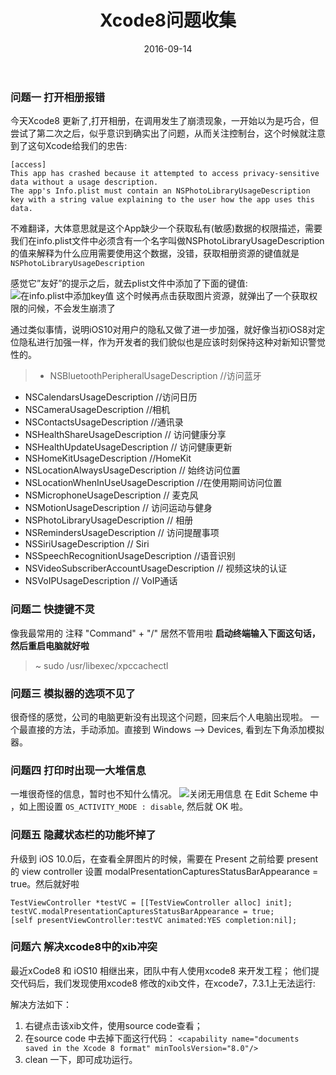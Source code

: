 ﻿---
layout: post
title: "Xcode8问题收集"
date: 2016-09-14 
categories: iOS
comments: false
tags: Xcode8
---
### 问题一 打开相册报错
今天Xcode8 更新了,打开相册，在调用发生了崩溃现象，一开始以为是巧合，但尝试了第二次之后，似乎意识到确实出了问题，从而关注控制台，这个时候就注意到了这句Xcode给我们的忠告:
```
[access] 
This app has crashed because it attempted to access privacy-sensitive data without a usage description.  
The app's Info.plist must contain an NSPhotoLibraryUsageDescription key with a string value explaining to the user how the app uses this data.
```
<!-- more -->
不难翻译，大体意思就是这个App缺少一个获取私有(敏感)数据的权限描述，需要我们在info.plist文件中必须含有一个名字叫做NSPhotoLibraryUsageDescription的值来解释为什么应用需要使用这个数据，没错，获取相册资源的键值就是`NSPhotoLibraryUsageDescription`

感觉它”友好”的提示之后，就去plist文件中添加了下面的键值:
![在info.plist中添加key值](/assets/blogImg/添加照片key值.png)
这个时候再点击获取图片资源，就弹出了一个获取权限的问候，不会发生崩溃了

通过类似事情，说明iOS10对用户的隐私又做了进一步加强，就好像当初iOS8对定位隐私进行加强一样，作为开发者的我们貌似也是应该时刻保持这种对新知识警觉性的。
>- NSBluetoothPeripheralUsageDescription //访问蓝牙
- NSCalendarsUsageDescription //访问日历
- NSCameraUsageDescription //相机
- NSContactsUsageDescription //通讯录
- NSHealthShareUsageDescription // 访问健康分享
- NSHealthUpdateUsageDescription // 访问健康更新
- NSHomeKitUsageDescription //HomeKit
- NSLocationAlwaysUsageDescription // 始终访问位置
- NSLocationWhenInUseUsageDescription //在使用期间访问位置
- NSMicrophoneUsageDescription // 麦克风
- NSMotionUsageDescription // 访问运动与健身
- NSPhotoLibraryUsageDescription // 相册
- NSRemindersUsageDescription // 访问提醒事项
- NSSiriUsageDescription // Siri
- NSSpeechRecognitionUsageDescription //语音识别
- NSVideoSubscriberAccountUsageDescription // 视频这块的认证
- NSVoIPUsageDescription // VoIP通话

### 问题二 快捷键不灵
像我最常用的 注释 "Command" + "/" 居然不管用啦
**启动终端输入下面这句话，然后重启电脑就好啦**
> ~ sudo /usr/libexec/xpccachectl

### 问题三 模拟器的选项不见了
很奇怪的感觉，公司的电脑更新没有出现这个问题，回来后个人电脑出现啦。
一个最直接的方法，手动添加。直接到 Windows --> Devices, 看到左下角添加模拟器。

### 问题四 打印时出现一大堆信息
一堆很奇怪的信息，暂时也不知什么情况。
![关闭无用信息](/assets/blogImg/关闭无用信息.png)
在 Edit Scheme 中 ，如上图设置 `OS_ACTIVITY_MODE : disable`, 然后就 OK 啦。

### 问题五 隐藏状态栏的功能坏掉了
升级到 iOS 10.0后，在查看全屏图片的时候，需要在 Present 之前给要 present 的 view controller 设置 modalPresentationCapturesStatusBarAppearance = true。然后就好啦
```
TestViewController *testVC = [[TestViewController alloc] init];
testVC.modalPresentationCapturesStatusBarAppearance = true;
[self presentViewController:testVC animated:YES completion:nil];
```

### 问题六 解决xcode8中的xib冲突
最近xCode8 和 iOS10 相继出来，团队中有人使用xcode8 来开发工程；
他们提交代码后，我们发现使用xcode8 修改的xib文件，在xcode7，7.3.1上无法运行:

解决方法如下：
1. 右键点击该xib文件，使用source code查看；
2. 在source code 中去掉下面这行代码：
`<capability name="documents saved in the Xcode 8 format" minToolsVersion="8.0"/>`
3. clean 一下，即可成功运行。

